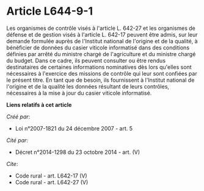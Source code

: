 # Article L644-9-1

Les organismes de contrôle visés à l'article L. 642-27 et les organismes de défense et de gestion visés à l'article L. 642-17
peuvent être admis, sur leur demande formulée auprès de l'Institut national de l'origine et de la qualité, à bénéficier de
données du casier viticole informatisé dans des conditions définies par arrêté du ministre chargé de l'agriculture et du
ministre chargé du budget. Dans ce cadre, ils peuvent consulter ou être rendus destinataires de certaines informations
nominatives dès lors qu'elles sont nécessaires à l'exercice des missions de contrôle qui leur sont confiées par le présent
titre. En tant que de besoin, ils fournissent à l'Institut national de l'origine et de la qualité les données résultant de
leurs contrôles, nécessaires à la mise à jour du casier viticole informatisé.

**Liens relatifs à cet article**

_Créé par_:

  - Loi n°2007-1821 du 24 décembre 2007 - art. 5

_Cité par_:

  - Décret n°2014-1298 du 23 octobre 2014 - art. (V)

_Cite_:

  - Code rural - art. L642-17 (V)
  - Code rural - art. L642-27 (V)

